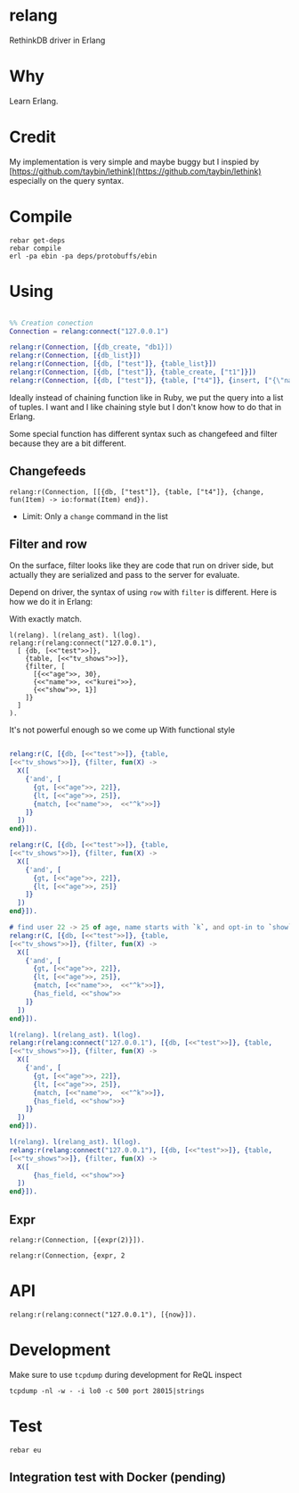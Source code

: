 # relang
RethinkDB driver in Erlang

# Why

Learn Erlang. 

# Credit

My implementation is very simple and maybe buggy but I inspied by
[https://github.com/taybin/lethink](https://github.com/taybin/lethink)
especially on the query syntax.

# Compile

```
rebar get-deps
rebar compile
erl -pa ebin -pa deps/protobuffs/ebin
```

# Using

```Erlang

%% Creation conection
Connection = relang:connect("127.0.0.1")

relang:r(Connection, [{db_create, "db1}])
relang:r(Connection, [{db_list}])
relang:r(Connection, [{db, ["test"]}, {table_list}])
relang:r(Connection, [{db, ["test"]}, {table_create, ["t1"]}])
relang:r(Connection, [{db, ["test"]}, {table, ["t4"]}, {insert, ["{\"name\":\"vinh\",\"age\":27}"]}]).
```

Ideally instead of chaining function like in Ruby, we put the query into
a list of tuples. I want and I like chaining style but I don't know how
to do that in Erlang.

Some special function has different syntax such as changefeed and filter
because they are a bit different.


## Changefeeds

```
relang:r(Connection, [[{db, ["test"]}, {table, ["t4"]}, {change, fun(Item) -> io:format(Item) end}).
```

  * Limit: Only a `change` command in the list

## Filter and row

On the surface, filter looks like they are code that run on driver side,
but actually they are serialized and pass to the server for evaluate.

Depend on driver, the syntax of using `row` with `filter` is different.
Here is how we do it in Erlang:

With exactly match.
```
l(relang). l(relang_ast). l(log).
relang:r(relang:connect("127.0.0.1"),
  [ {db, [<<"test">>]},
    {table, [<<"tv_shows">>]},
    {filter, [
      [{<<"age">>, 30},
      {<<"name">>, <<"kurei">>},
      {<<"show">>, 1}]
    ]}
  ]
).

```

It's not powerful enough so we come up With functional style

```Erlang

relang:r(C, [{db, [<<"test">>]}, {table,
[<<"tv_shows">>]}, {filter, fun(X) ->
  X([
    {'and', [
      {gt, [<<"age">>, 22]},
      {lt, [<<"age">>, 25]},
      {match, [<<"name">>,  <<"^k">>]}
    ]}
  ])
end}]).

relang:r(C, [{db, [<<"test">>]}, {table,
[<<"tv_shows">>]}, {filter, fun(X) ->
  X([
    {'and', [
      {gt, [<<"age">>, 22]},
      {lt, [<<"age">>, 25]}
    ]}
  ])
end}]).

# find user 22 -> 25 of age, name starts with `k`, and opt-in to `show`
relang:r(C, [{db, [<<"test">>]}, {table,
[<<"tv_shows">>]}, {filter, fun(X) ->
  X([
    {'and', [
      {gt, [<<"age">>, 22]},
      {lt, [<<"age">>, 25]},
      {match, [<<"name">>,  <<"^k">>]},
      {has_field, <<"show">>
    ]}
  ])
end}]).

l(relang). l(relang_ast). l(log).
relang:r(relang:connect("127.0.0.1"), [{db, [<<"test">>]}, {table,
[<<"tv_shows">>]}, {filter, fun(X) ->
  X([
    {'and', [
      {gt, [<<"age">>, 22]},
      {lt, [<<"age">>, 25]},
      {match, [<<"name">>,  <<"^k">>]},
      {has_field, <<"show">>}
    ]}
  ])
end}]).

l(relang). l(relang_ast). l(log).
relang:r(relang:connect("127.0.0.1"), [{db, [<<"test">>]}, {table,
[<<"tv_shows">>]}, {filter, fun(X) ->
  X([
      {has_field, <<"show">>}
  ])
end}]).

```

## Expr

```
relang:r(Connection, [{expr(2)}]).

relang:r(Connection, {expr, 2
```

# API

```
relang:r(relang:connect("127.0.0.1"), [{now}]).
```


# Development

Make sure to use `tcpdump` during development for ReQL inspect

```
tcpdump -nl -w - -i lo0 -c 500 port 28015|strings
```

# Test

```
rebar eu
```

## Integration test with Docker (pending)

